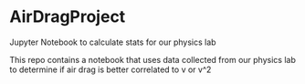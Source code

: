 # AirDragProject
Jupyter Notebook to calculate stats for our physics lab

This repo contains a notebook that uses data collected from our physics lab to determine if air drag is better correlated to v or v^2
